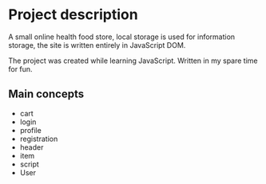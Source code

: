 # Project description
A small online health food store, local storage is used for information storage, the site is written entirely in JavaScript DOM.

The project was created while learning JavaScript. Written in my spare time for fun.

## Main concepts

- cart
- login
- profile
- registration
- header
- item
- script
- User